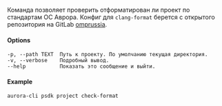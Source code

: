 Команда позволяет проверить отформатирован ли проект по стандартам ОС Аврора.
Конфиг для `clang-format` берется с открытого репозитория на GitLab [omprussia](https://gitlab.com/omprussia).

#### Options

```shell
-p, --path TEXT  Путь к проекту. По умолчанию текущая директория.
-v, --verbose    Подробный вывод.
--help           Показать это сообщение и выйти.
```

#### Example

```shell
aurora-cli psdk project check-format
```

